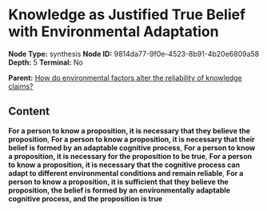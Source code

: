 # Knowledge as Justified True Belief with Environmental Adaptation

**Node Type:** synthesis
**Node ID:** 9814da77-9f0e-4523-8b91-4b20e6809a58
**Depth:** 5
**Terminal:** No

**Parent:** [How do environmental factors alter the reliability of knowledge claims?](how-do-environmental-factors-alter-the-reliability-of-knowledge-claims-antithesis-7ab8af4a-3d7f-49b3-8edf-b0aa4824209f.md)

## Content

**For a person to know a proposition, it is necessary that they believe the proposition**, **For a person to know a proposition, it is necessary that their belief is formed by an adaptable cognitive process**, **For a person to know a proposition, it is necessary for the proposition to be true**, **For a person to know a proposition, it is necessary that the cognitive process can adapt to different environmental conditions and remain reliable**, **For a person to know a proposition, it is sufficient that they believe the proposition, the belief is formed by an environmentally adaptable cognitive process, and the proposition is true**
